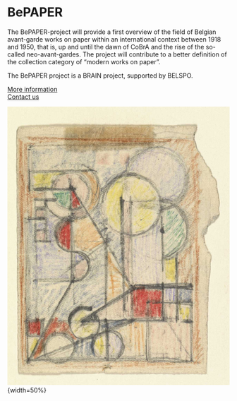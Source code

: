 # BePAPER

The BePAPER-project will provide a first overview of the field of Belgian avant-garde works on paper within an international context between 1918 and 1950, that is, up and until the dawn of CoBrA and the rise of the so-called neo-avant-gardes. The project will contribute to a better definition of the collection category of “modern works on paper”.

The BePAPER project is a BRAIN project, supported by BELSPO.

[More information](https://www.fine-arts-museum.be/en/research/research-projects/bepaper)\
[Contact us](mailto:bepaper@fine-arts-museum.be)

![Jozef Peeters](peeters_12377dig_h_large@2x.jpg "Jozef Peeters"){width=50%}
